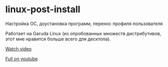 # linux-post-install

Настройка ОС, доустановка программ, перенос профиля пользователя

Работает на Garuda Linux (из опробованных множеств дистрибутивов, этот мне нравится больше всего для десктопа).

[Watch video](video/output.webm)

[Full on youtube](https://www.youtube.com/watch?v=Bs1gLrFPDyI)
